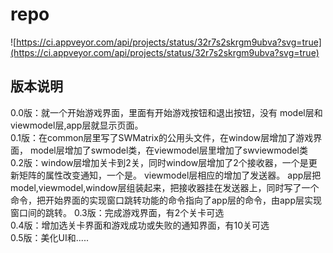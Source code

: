 # repo
 ![https://ci.appveyor.com/api/projects/status/32r7s2skrgm9ubva?svg=true](https://ci.appveyor.com/api/projects/status/32r7s2skrgm9ubva?svg=true)  
 
## 版本说明
0.0版：就一个开始游戏界面，里面有开始游戏按钮和退出按钮，没有
model层和viewmodel层,app层就显示页面。  
0.1版：在common层里写了SWMatrix的公用头文件，在window层增加了游戏界面，
model层增加了swmodel类，在viewmodel层里增加了swviewmodel类  
0.2版：window层增加关卡到2关，同时window层增加了2个接收器，一个是更新矩阵的属性改变通知，一个是。
viewmodel层相应的增加了发送器。
app层把model,viewmodel,window层组装起来，把接收器挂在发送器上，同时写了一个命令，把开始界面的实现窗口跳转功能的命令指向了app层的命令，由app层实现窗口间的跳转。
0.3版：完成游戏界面，有2个关卡可选   
0.4版：增加选关卡界面和游戏成功或失败的通知界面，有10关可选   
0.5版：美化UI和.....